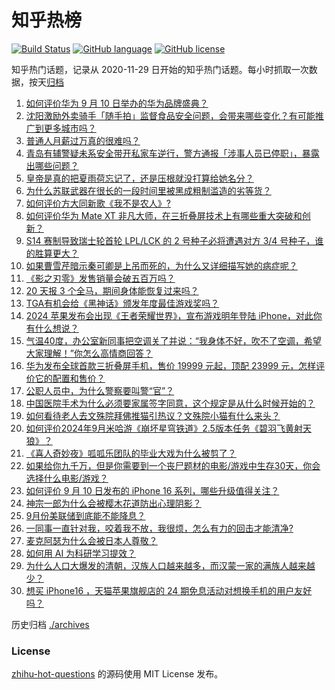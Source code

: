 # 知乎热榜
[![Build Status](https://github.com/ToWeLong/zhihu-hot-questions/workflows/CI/badge.svg)](https://github.com/ToWeLong/zhihu-hot-questions/actions)
[![GitHub language](https://img.shields.io/badge/language-golang-orange.svg)](https://golang.org/)
[![GitHub license](https://img.shields.io/github/license/ToWeLong/zhihu-hot-questions)](https://github.com/ToWeLong/zhihu-hot-questions/blob/main/LICENSE)

知乎热门话题，记录从 2020-11-29 日开始的知乎热门话题。每小时抓取一次数据，按天[归档](./archives)

<!-- BEGIN -->

1. [如何评价华为 9 月 10 日举办的华为品牌盛典？](https://www.zhihu.com/question/666747249)
1. [沈阳激励外卖骑手「随手拍」监督食品安全问题，会带来哪些变化？有可能推广到更多城市吗？](https://www.zhihu.com/question/666558394)
1. [普通人月薪过万真的很难吗？](https://www.zhihu.com/question/666444121)
1. [青岛有辅警疑未系安全带开私家车逆行，警方通报「涉事人员已停职」，暴露出哪些问题？](https://www.zhihu.com/question/666744279)
1. [皇帝是真的把夏雨荷忘记了，还是压根就没打算给她名分？](https://www.zhihu.com/question/664880414)
1. [为什么苏联武器在很长的一段时间里被黑成粗制滥造的劣等货？](https://www.zhihu.com/question/666025273)
1. [如何评价方大同新歌《我不是农人》?](https://www.zhihu.com/question/666695559)
1. [如何评价华为 Mate XT 非凡大师，在三折叠屏技术上有哪些重大突破和创新？](https://www.zhihu.com/question/666747462)
1. [S14 赛制导致瑞士轮首轮 LPL/LCK 的 2 号种子必将遭遇对方 3/4 号种子，谁的胜算更大？](https://www.zhihu.com/question/666722417)
1. [如果曹雪芹暗示秦可卿是上吊而死的，为什么又详细描写她的病症呢？](https://www.zhihu.com/question/665821480)
1. [《影之刃零》发售销量会破五百万吗？](https://www.zhihu.com/question/665438199)
1. [20 天报 3 个全马，期间身体能恢复过来吗？](https://www.zhihu.com/question/664351357)
1. [TGA有机会给《黑神话》颁发年度最佳游戏奖吗？](https://www.zhihu.com/question/666161455)
1. [2024 苹果发布会出现《王者荣耀世界》，宣布游戏明年登陆 iPhone，对此你有什么想说？](https://www.zhihu.com/question/666699804)
1. [气温40度，办公室新同事把空调关了并说：“我身体不好，吹不了空调，希望大家理解！”你怎么高情商回答？](https://www.zhihu.com/question/666691632)
1. [华为发布全球首款三折叠屏手机，售价 19999 元起，顶配 23999 元，怎样评价它的配置和售价？](https://www.zhihu.com/question/666752927)
1. [公职人员中，为什么警察要叫警“官”？](https://www.zhihu.com/question/661919424)
1. [中国医院手术为什么必须要家属签字同意，这个规定是从什么时候开始的？](https://www.zhihu.com/question/632627749)
1. [如何看待老人去文殊院拜佛推猫引热议？文殊院小猫有什么来头？](https://www.zhihu.com/question/666400319)
1. [如何评价2024年9月米哈游《崩坏星穹铁道》2.5版本任务《碧羽飞黄射天狼》？](https://www.zhihu.com/question/666721503)
1. [《喜人奇妙夜》呱呱乐团队的毕业大戏为什么被剪了？](https://www.zhihu.com/question/666364218)
1. [如果给你九千万，但是你需要到一个丧尸题材的电影/游戏中生存30天，你会选择什么电影/游戏？](https://www.zhihu.com/question/666252904)
1. [如何评价 9 月 10 日发布的 iPhone 16  系列，哪些升级值得关注？](https://www.zhihu.com/question/666699170)
1. [神宗一郎为什么会被樱木花道防出心理阴影？](https://www.zhihu.com/question/666117041)
1. [9月份美联储到底能不能降息？](https://www.zhihu.com/question/666175276)
1. [一同事一直针对我，咬着我不放，我很烦，怎么有力的回击才能清净?](https://www.zhihu.com/question/666556472)
1. [麦克阿瑟为什么会被日本人尊敬？](https://www.zhihu.com/question/665778727)
1. [如何用 AI 为科研学习提效？](https://www.zhihu.com/question/666088182)
1. [为什么人口大爆发的清朝，汉族人口越来越多，而汉蒙一家的满族人越来越少？](https://www.zhihu.com/question/571789240)
1. [想买 iPhone16 ，天猫苹果旗舰店的 24 期免息活动对想换手机的用户友好吗？](https://www.zhihu.com/question/666389807)

<!-- END -->

历史归档 [./archives](./archives)


### License
[zhihu-hot-questions](https://github.com/towelong/zhihu-hot-questions) 的源码使用 MIT License 发布。